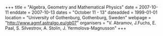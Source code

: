 +++
title = "Algebra, Geometry and Mathematical Physics"
date = 2007-10-11
enddate = 2007-10-13
dates = "October 11 - 13"
dateadded = 1999-01-01
location = "University of Gothenburg, Gothenburg, Sweden"
webpage = "http://www.agmf.astralgo.eu/gb07"
organisers = "V. Abramov, J.Fuchs, E. Paal, S. Silvestrov, A. Stolin, J. Yermolova-Magnusson"
+++
